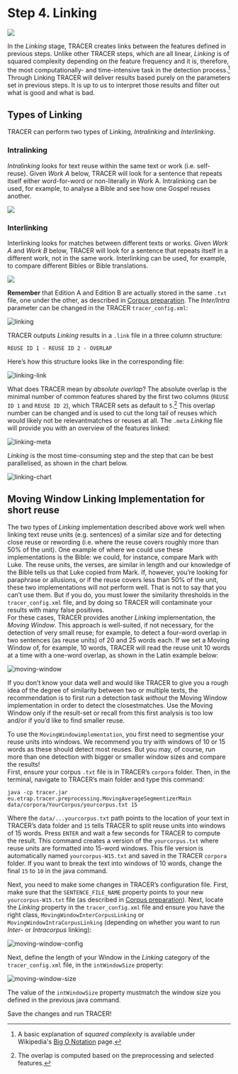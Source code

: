 # Step 4. Linking

![](/assets/architecture.png)

In the _Linking_ stage, TRACER creates links between the features defined in previous steps. Unlike other TRACER steps, which are all linear, _Linking_ is of squared complexity depending on the feature frequency and it is, therefore, the most computationally- and time-intensive task in the detection process.[^1] Through Linking TRACER will deliver results based purely on the parameters set in previous steps. It is up to us to interpret those results and filter out what is good and what is bad.

## Types of Linking

TRACER can perform two types of Linking, _Intralinking_ and _Interlinking_.

### Intralinking

_Intralinking_ looks for text reuse within the same text or work \(i.e. self-reuse\). Given _Work A_ below, TRACER will look for a sentence that repeats itself either word-for-word or non-literally in Work A. Intralinking can be used, for example, to analyse a Bible and see how one Gospel reuses another.

![](/assets/intralinking.jpeg)

### Interlinking

Interlinking looks for matches between different texts or works. Given _Work A_ and _Work B_ below, TRACER will look for a sentence that repeats itself in a different work, not in the same work. Interlinking can be used, for example, to compare different Bibles or Bible translations.

![](/assets/interlinking.jpeg)

**Remember** that Edition A and Edition B are actually stored in the same `.txt` file, one under the other, as described in [Corpus preparation](/corpus-preparation.md). The _Inter/Intra_ parameter can be changed in the TRACER `tracer_config.xml`:

![linking](/assets/linking.png "The value of the highlighted property in the TRACER tracer_config.xml can be changed to InterCorpusLinkingImpl, if needed.")

TRACER outputs _Linking_ results in a `.link` file in a three column structure:

`REUSE ID 1 - REUSE ID 2 - OVERLAP`

Here’s how this structure looks like in the corresponding file:

![linking-link](/assets/linking_link.png "The three-column structure in the Linking output file of the King James Version Bible text: REUSE ID 1 - REUSE ID 2 - ABSOLUTE OVERLAP.")

What does TRACER mean by _absolute overlap_? The absolute overlap is the minimal number of common features shared by the first two columns \(`REUSE ID 1` and `REUSE ID 2`\), which TRACER sets as default to `5`.[^2] This overlap number can be changed and is used to cut the long tail of reuses which would likely not be relevantmatches or reuses at all. The `.meta` _Linking_ file will provide you with an overview of the features linked:

![linking-meta](/assets/linking_meta.png "Overview of Linking results provided by the Linking .meta file.")

_Linking_ is the most time-consuming step and the step that can be best parallelised, as shown in the chart below.

![linking-chart](/assets/linking_parallel.png "Overview of the Linking step. TRACER mostly deals with Local Linking but, if necessary, can also support Distributed Linking.")

## Moving Window Linking Implementation for short reuse

The two types of _Linking_ implementation described above work well when linking text reuse units \(e.g. sentences\) of a similar size and for detecting close reuse or rewording \(i.e. where the reuse covers roughly more than 50% of the unit\). One example of where we could use these implementations is the Bible: we could, for instance, compare Mark with Luke. The reuse units, the verses, are similar in length and our knowledge of the Bible tells us that Luke copied from Mark. If, however, you’re looking for paraphrase or allusions, or if the reuse covers less than 50% of the unit, these two implementations will not perform well. That is not to say that you can’t use them. But if you do, you must lower the similarity thresholds in the `tracer_config.xml` file, and by doing so TRACER will contaminate your results with many false positives.  
For these cases, TRACER provides another _Linking_ implementation, the _Moving Window_. This approach is well-suited, if not necessary, for the detection of very small reuse; for example, to detect a four-word overlap in two sentences \(as reuse units\) of 20 and 25 words each. If we set a Moving Window of, for example, 10 words, TRACER will read the reuse unit 10 words at a time with a one-word overlap, as shown in the Latin example below:

![moving-window](/assets/moving-window-10.png "The reuse unit 100000801 is divided into 10-word chunks. The first chunk on the first line begins with the words PATRIS TUERETUR, AB OFFENSO, the second chunk on the second line skips PATRIS and begins with TUERETUR, the third chunk on the third line skips PATRIS TUERETUR and begins with AB, and so on and so forth.")

If you don’t know your data well and would like TRACER to give you a rough idea of the degree of similarity between two or multiple texts, the recommendation is to first run a detection task _without_ the Moving Window implementation in order to detect the closestmatches. Use the Moving Window only if the result-set or recall from this first analysis is too low and/or if you’d like to find smaller reuse.

To use the `MovingWindowimplementation`, you first need to segmentise your reuse units into windows. We recommend you try with windows of 10 or 15 words as these should detect most reuses. But you may, of course, run more than one detection with bigger or smaller window sizes and compare the results!  
First, ensure your corpus `.txt` file is in TRACER’s `corpora` folder. Then, in the terminal, navigate to TRACER’s main folder and type this command:

`java -cp tracer.jar eu.etrap.tracer.preprocessing.MovingAverageSegmentizerMain data/corpora/YourCorpus/yourcorpus.txt 15`

Where the `data/...yourcorpus.txt` path points to the location of your text in TRACER’s data folder and `15` tells TRACER to split reuse units into windows of 15 words. Press `ENTER` and wait a few seconds for TRACER to compute the result. This command creates a version of the `yourcorpus.txt` where reuse units are formatted into 15-word windows. This file version is automatically named `yourcorpus-W15.txt` and saved in the TRACER `corpora` folder. If you want to break the text into windows of 10 words, change the final `15` to `10` in the java command.

Next, you need to make some changes in TRACER’s configuration file. First, make sure that the `SENTENCE_FILE_NAME` property points to your new `yourcorpus-W15.txt` file \(as described in [Corpus preparation](/corpus-preparation.md)\). Next, locate the _Linking_ property in the `tracer_config.xml` file and ensure you have the right class, `MovingWindowInterCorpusLinking` or `MovingWindowIntraCorpusLinking` \(depending on whether you want to run _Inter-_ or _Intracorpus_ linking\):

![moving-window-config](/assets/moving-window-config.png "The class of the LINKING_IMPL property in TRACER’s configuration file should read MovingWindowInterCorpusLinking or MovingWindowIntraCorpusLinking, depending on the type of Linking you’re interested in.")

Next, define the length of your Window in the _Linking_ category of the `tracer_config.xml` file, in the `intWindowSize` property:

![moving-window-size](/assets/moving-window-size-config.png "Define the size of your Moving Window in the value attribute of the intWindowSize property of the Linking category. In this case, we define a Window of 15 words.")

The value of the `intWindowSize` property mustmatch the window size you defined in the previous java command.

Save the changes and run TRACER!



[^1]: A basic explanation of _squared complexity_ is available under Wikipedia's [Big O Notation](https://en.wikipedia.org/wiki/Big_O_notation) page.

[^2]: The overlap is computed based on the preprocessing and selected features.


